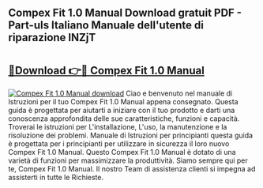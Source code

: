 ## Compex Fit 1.0 Manual Download gratuit PDF - Part-uIs Italiano Manuale dell'utente di riparazione lNZjT

# <h2><a href="http://dfbeuv5.blite.top/?on=Compex+Fit+1.0+Manual">🔗Download 👉🔴 Compex Fit 1.0 Manual</a></h2>

[![Compex Fit 1.0 Manual download](https://i.imgur.com/lujVjoI.png)](http://dfbeuv5.blite.top/?on=Compex+Fit+1.0+Manual)
Ciao e benvenuto nel manuale di Istruzioni per il tuo Compex Fit 1.0 Manual appena consegnato. Questa guida è progettata per aiutarti a iniziare con il tuo prodotto e darti una conoscenza approfondita delle sue caratteristiche, funzioni e capacità. Troverai le istruzioni per L'installazione, L'uso, la manutenzione e la risoluzione dei problemi. Manuale di Istruzioni per principianti questa guida è progettata per i principianti per utilizzare in sicurezza il loro nuovo Compex Fit 1.0 Manual. Questo Compex Fit 1.0 Manual è dotato di una varietà di funzioni per massimizzare la produttività. Siamo sempre qui per te, Compex Fit 1.0 Manual. Il nostro Team di assistenza clienti si impegna ad assisterti in tutte le Richieste.
